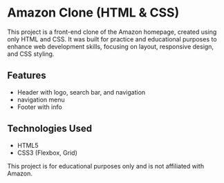 # Amazon Clone (HTML & CSS)

This project is a front-end clone of the Amazon homepage, created using only HTML and CSS. It was built for practice and educational purposes to enhance web development skills, focusing on layout, responsive design, and CSS styling.

## Features

- Header with logo, search bar, and navigation
- navigation menu
- Footer with info

## Technologies Used

- HTML5
- CSS3 (Flexbox, Grid)



This project is for educational purposes only and is not affiliated with Amazon.
